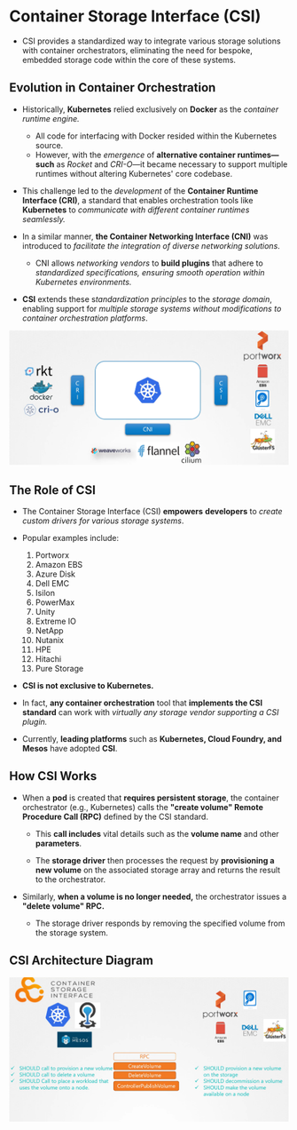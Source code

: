 # Container Storage Interface (CSI)
-   CSI provides a standardized way to integrate various storage solutions with container orchestrators, eliminating the need for bespoke, embedded storage code within the core of these systems.

## Evolution in Container Orchestration

-   Historically, **Kubernetes** relied exclusively on **Docker** as the *container runtime engine.* 
    -   All code for interfacing with Docker resided within the Kubernetes source. 
    -   However, with the *emergence* of **alternative container runtimes—such** as *Rocket* and *CRI-O*—it became necessary to support multiple runtimes without altering Kubernetes' core codebase.

-   This challenge led to the *development* of the **Container Runtime Interface (CRI)**, a standard that enables orchestration tools like **Kubernetes** to *communicate with different container runtimes seamlessly.*

-   In a similar manner, **the Container Networking Interface (CNI)** was introduced to *facilitate the integration of diverse networking solutions*. 
    -   CNI allows *networking vendors* to **build plugins** that adhere to *standardized specifications, ensuring smooth operation within Kubernetes environments.*

- **CSI** extends these s*tandardization principles* to the *storage domain*, enabling support for *multiple storage systems without modifications to container orchestration platforms*.

![](../../images/kubernetes_storage1.png)


## The Role of CSI

-   The Container Storage Interface (CSI) **empowers** **developers** to *create custom drivers for various storage systems*. 

-   Popular examples include:

    1.  Portworx
    2.  Amazon EBS
    3.  Azure Disk
    4.  Dell EMC
    5.  Isilon
    6.  PowerMax
    7.  Unity
    8.  Extreme IO
    9.  NetApp
    10. Nutanix
    11. HPE
    12. Hitachi
    13. Pure Storage

-   **CSI is not exclusive to Kubernetes.** 

-   In fact, **any container orchestration** tool that **implements the CSI standard** can work with *virtually any storage vendor supporting a CSI plugin.* 

-   Currently, **leading platforms** such as **Kubernetes, Cloud Foundry, and Mesos** have adopted **CSI**.


## How CSI Works
-   When a **pod** is created that **requires persistent storage**, the container orchestrator (e.g., Kubernetes) calls the **"create volume" Remote Procedure Call (RPC)** defined by the CSI standard.
    -   This **call includes** vital details such as the **volume name** and other **parameters**. 

    -   The **storage driver** then processes the request by **provisioning a new volume** on the associated storage array and returns the result to the orchestrator.

-   Similarly, **when a volume is no longer needed,** the orchestrator issues a **"delete volume" RPC.** 
    -   The storage driver responds by removing the specified volume from the storage system.


## CSI Architecture Diagram
![](../../images/kubernetes_storage2.png)